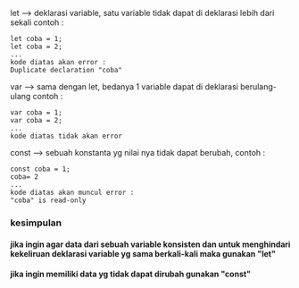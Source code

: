 let --> deklarasi variable, satu variable tidak dapat di deklarasi lebih dari sekali contoh :
```
let coba = 1;
let coba = 2;
...
kode diatas akan error :
Duplicate declaration "coba"
```

var --> sama dengan let, bedanya 1 variable dapat di deklarasi berulang-ulang contoh :
```
var coba = 1;
var coba = 2;
...
kode diatas tidak akan error
```

const --> sebuah konstanta yg nilai nya tidak dapat berubah, contoh :
```
const coba = 1;
coba= 2
...
kode diatas akan muncul error : 
"coba" is read-only
```

### kesimpulan
#### jika ingin agar data dari sebuah variable konsisten dan untuk menghindari kekeliruan deklarasi variable yg sama berkali-kali maka gunakan "let"
#### jika ingin memiliki data yg tidak dapat dirubah gunakan "const"

